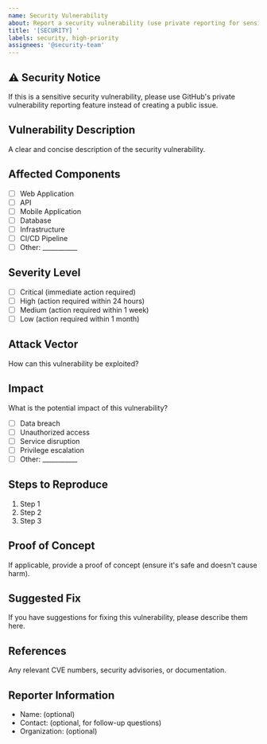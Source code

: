 ```yaml
---
name: Security Vulnerability
about: Report a security vulnerability (use private reporting for sensitive issues)
title: '[SECURITY] '
labels: security, high-priority
assignees: '@security-team'
---
```


## ⚠️ Security Notice
If this is a sensitive security vulnerability, please use GitHub's private vulnerability reporting feature instead of creating a public issue.

## Vulnerability Description
A clear and concise description of the security vulnerability.

## Affected Components
- [ ] Web Application
- [ ] API
- [ ] Mobile Application
- [ ] Database
- [ ] Infrastructure
- [ ] CI/CD Pipeline
- [ ] Other: ___________

## Severity Level
- [ ] Critical (immediate action required)
- [ ] High (action required within 24 hours)
- [ ] Medium (action required within 1 week)
- [ ] Low (action required within 1 month)

## Attack Vector
How can this vulnerability be exploited?

## Impact
What is the potential impact of this vulnerability?
- [ ] Data breach
- [ ] Unauthorized access
- [ ] Service disruption
- [ ] Privilege escalation
- [ ] Other: ___________

## Steps to Reproduce
1. Step 1
2. Step 2
3. Step 3

## Proof of Concept
If applicable, provide a proof of concept (ensure it's safe and doesn't cause harm).

## Suggested Fix
If you have suggestions for fixing this vulnerability, please describe them here.

## References
Any relevant CVE numbers, security advisories, or documentation.

## Reporter Information
- Name: (optional)
- Contact: (optional, for follow-up questions)
- Organization: (optional)